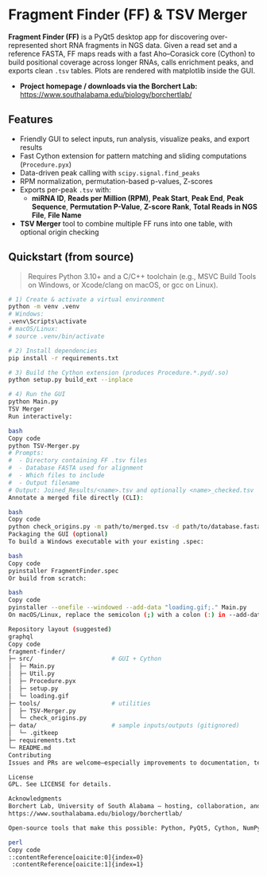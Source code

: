 # Fragment Finder (FF) & TSV Merger

**Fragment Finder (FF)** is a PyQt5 desktop app for discovering over-represented short RNA fragments in NGS data. Given a read set and a reference FASTA, FF maps reads with a fast Aho–Corasick core (Cython) to build positional coverage across longer RNAs, calls enrichment peaks, and exports clean `.tsv` tables. Plots are rendered with matplotlib inside the GUI.

- **Project homepage / downloads via the Borchert Lab:**  
  https://www.southalabama.edu/biology/borchertlab/

## Features

- Friendly GUI to select inputs, run analysis, visualize peaks, and export results
- Fast Cython extension for pattern matching and sliding computations (`Procedure.pyx`)
- Data-driven peak calling with `scipy.signal.find_peaks`
- RPM normalization, permutation-based p-values, Z-scores
- Exports per-peak `.tsv` with:
  - **miRNA ID**, **Reads per Million (RPM)**, **Peak Start**, **Peak End**,
    **Peak Sequence**, **Permutation P-Value**, **Z-score Rank**,
    **Total Reads in NGS File**, **File Name**
- **TSV Merger** tool to combine multiple FF runs into one table, with optional origin checking

## Quickstart (from source)

> Requires Python 3.10+ and a C/C++ toolchain (e.g., MSVC Build Tools on Windows, or Xcode/clang on macOS, or gcc on Linux).

```bash
# 1) Create & activate a virtual environment
python -m venv .venv
# Windows:
.venv\Scripts\activate
# macOS/Linux:
# source .venv/bin/activate

# 2) Install dependencies
pip install -r requirements.txt

# 3) Build the Cython extension (produces Procedure.*.pyd/.so)
python setup.py build_ext --inplace

# 4) Run the GUI
python Main.py
TSV Merger
Run interactively:

bash
Copy code
python TSV-Merger.py
# Prompts:
#  - Directory containing FF .tsv files
#  - Database FASTA used for alignment
#  - Which files to include
#  - Output filename
# Output: Joined_Results/<name>.tsv and optionally <name>_checked.tsv
Annotate a merged file directly (CLI):

bash
Copy code
python check_origins.py -m path/to/merged.tsv -d path/to/database.fasta -o path/to/merged_checked.tsv
Packaging the GUI (optional)
To build a Windows executable with your existing .spec:

bash
Copy code
pyinstaller FragmentFinder.spec
Or build from scratch:

bash
Copy code
pyinstaller --onefile --windowed --add-data "loading.gif;." Main.py
On macOS/Linux, replace the semicolon (;) with a colon (:) in --add-data.

Repository layout (suggested)
graphql
Copy code
fragment-finder/
├─ src/                      # GUI + Cython
│  ├─ Main.py
│  ├─ Util.py
│  ├─ Procedure.pyx
│  ├─ setup.py
│  └─ loading.gif
├─ tools/                    # utilities
│  ├─ TSV-Merger.py
│  └─ check_origins.py
├─ data/                     # sample inputs/outputs (gitignored)
│  └─ .gitkeep
├─ requirements.txt
└─ README.md
Contributing
Issues and PRs are welcome—especially improvements to documentation, tests, cross-platform builds, and UI/UX. Consider adding CI (GitHub Actions) to build the Cython module on Windows/macOS/Linux.

License
GPL. See LICENSE for details.

Acknowledgments
Borchert Lab, University of South Alabama — hosting, collaboration, and downloads:
https://www.southalabama.edu/biology/borchertlab/

Open-source tools that make this possible: Python, PyQt5, Cython, NumPy/SciPy, matplotlib, Biopython, pyahocorasick.

perl
Copy code
::contentReference[oaicite:0]{index=0}
 ​:contentReference[oaicite:1]{index=1}​
